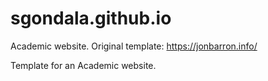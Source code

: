 # sgondala.github.io
Academic website. Original template: https://jonbarron.info/

Template for an Academic website. 
